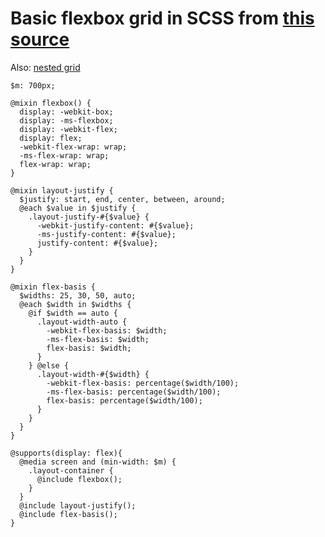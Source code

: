 # Basic flexbox grid in SCSS from [this source](https://product.voxmedia.com/2017/5/22/15655480/building-the-vox-media-video-microsite)

Also: [nested grid](https://www.quackit.com/css/grid/tutorial/create_a_nested_grid.cfm)

```
$m: 700px;

@mixin flexbox() {
  display: -webkit-box;
  display: -ms-flexbox;
  display: -webkit-flex;
  display: flex;
  -webkit-flex-wrap: wrap;
  -ms-flex-wrap: wrap;
  flex-wrap: wrap;
}

@mixin layout-justify {
  $justify: start, end, center, between, around;
  @each $value in $justify {
    .layout-justify-#{$value} {
      -webkit-justify-content: #{$value};
      -ms-justify-content: #{$value};
      justify-content: #{$value};
    }
  }
}

@mixin flex-basis {
  $widths: 25, 30, 50, auto;
  @each $width in $widths {
    @if $width == auto {
      .layout-width-auto {
        -webkit-flex-basis: $width;
        -ms-flex-basis: $width;
        flex-basis: $width;
      }
    } @else {
      .layout-width-#{$width} {
        -webkit-flex-basis: percentage($width/100);
        -ms-flex-basis: percentage($width/100);
        flex-basis: percentage($width/100);
      }
    }
  }
}

@supports(display: flex){
  @media screen and (min-width: $m) {
    .layout-container {
      @include flexbox();
    }
  }
  @include layout-justify();
  @include flex-basis();
}
```